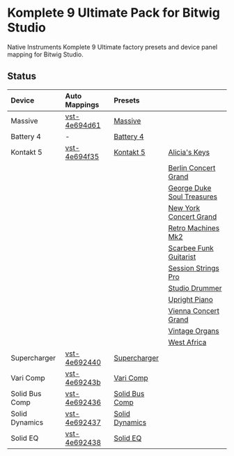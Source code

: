 Komplete 9 Ultimate Pack for Bitwig Studio
================

Native Instruments Komplete 9 Ultimate factory presets and device panel mapping for Bitwig Studio.

## Status

Device|Auto Mappings|Presets||
:---|:---|:---|:---|
Massive|[vst-4e694d61](https://github.com/jhorology/KompletePack4Bitwig/tree/master/Auto%20Mappings/vst-4e694d61)|[Massive](https://github.com/jhorology/KompletePack4Bitwig/tree/master/Presets/Massive)||
Battery 4| - |[Battery 4](https://github.com/jhorology/KompletePack4Bitwig/tree/master/Presets/Battery%204)||
Kontakt 5|[vst-4e694f35](https://github.com/jhorology/KompletePack4Bitwig/tree/master/Auto%20Mappings/vst-4e694f35)|[Kontakt 5](https://github.com/jhorology/KompletePack4Bitwig/tree/master/Presets/Kontakt%205)|[Alicia's Keys](https://github.com/jhorology/KompletePack4Bitwig/tree/master/Presets/Kontakt%205/Alicia's%20Keys)|
||||[Berlin Concert Grand](https://github.com/jhorology/KompletePack4Bitwig/tree/master/Presets/Kontakt%205/Berlin%20Concert%20Grand)|
||||[George Duke Soul Treasures](https://github.com/jhorology/KompletePack4Bitwig/tree/master/Presets/Kontakt%205/George%20Duke%20Soul%20Treasures)|
||||[New York Concert Grand](https://github.com/jhorology/KompletePack4Bitwig/tree/master/Presets/Kontakt%205/New%20York%20Concert%20Grand)|
||||[Retro Machines Mk2](https://github.com/jhorology/KompletePack4Bitwig/tree/master/Presets/Kontakt%205/Retro%20Machines%20Mk2)|
||||[Scarbee Funk Guitarist](https://github.com/jhorology/KompletePack4Bitwig/tree/master/Presets/Kontakt%205/Scarbee%20Funk%20Guitarist)|
||||[Session Strings Pro](https://github.com/jhorology/KompletePack4Bitwig/tree/master/Presets/Kontakt%205/Session%20Strings%20Pro)|
||||[Studio Drummer](https://github.com/jhorology/KompletePack4Bitwig/tree/master/Presets/Kontakt%205/Studio%20Drummer)|
||||[Upright Piano](https://github.com/jhorology/KompletePack4Bitwig/tree/master/Presets/Kontakt%205/Upright%20Piano)|
||||[Vienna Concert Grand](https://github.com/jhorology/KompletePack4Bitwig/tree/master/Presets/Kontakt%205/Vienna%20Concert%20Grand)|
||||[Vintage Organs](https://github.com/jhorology/KompletePack4Bitwig/tree/master/Presets/Kontakt%205/Vintage%20Organs)|
||||[West Africa](https://github.com/jhorology/KompletePack4Bitwig/tree/master/Presets/Kontakt%205/West%20Africa)|
Supercharger|[vst-4e692440](https://github.com/jhorology/KompletePack4Bitwig/tree/master/Auto%20Mappings/vst-4e692440)|[Supercharger](https://github.com/jhorology/KompletePack4Bitwig/tree/master/Presets/Supercharger)||
Vari Comp|[vst-4e69243b](https://github.com/jhorology/KompletePack4Bitwig/tree/master/Auto%20Mappings/vst-4e69243b)|[Vari Comp](https://github.com/jhorology/KompletePack4Bitwig/tree/master/Presets/Vari%20Comp)||
Solid Bus Comp|[vst-4e692436](https://github.com/jhorology/KompletePack4Bitwig/tree/master/Auto%20Mappings/vst-4e692436)|[Solid Bus Comp](https://github.com/jhorology/KompletePack4Bitwig/tree/master/Presets/Solid%20Bus%20Comp)||
Solid Dynamics|[vst-4e692437](https://github.com/jhorology/KompletePack4Bitwig/tree/master/Auto%20Mappings/vst-4e692437)|[Solid Dynamics](https://github.com/jhorology/KompletePack4Bitwig/tree/master/Presets/Solid%20Dynamics)||
Solid EQ|[vst-4e692438](https://github.com/jhorology/KompletePack4Bitwig/tree/master/Auto%20Mappings/vst-4e692438)|[Solid EQ](https://github.com/jhorology/KompletePack4Bitwig/tree/master/Presets/Solid%20EQ)||


